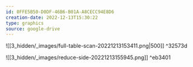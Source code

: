 ```yaml
---
id: 0FFE5B50-D0DF-46B6-B01A-A8CECC94E8D6
creation-date: 2022-12-13T15:30:22 
type: graphics
source: google-drive
---
```


![[3_hidden/_images/full-table-scan-20221213153411.png|500]] ^32573d

![[3_hidden/_images/reduce-side-20221213155945.png]] ^eb3401